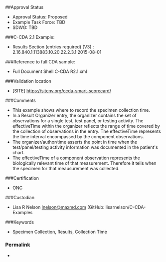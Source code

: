 ##Approval Status 

* Approval Status: Proposed
* Example Task Force: TBD
* SDWG: TBD


###C-CDA 2.1 Example:

*  Results Section (entries required) (V3) : 2.16.840.1.113883.10.20.22.2.3.1:2015-08-01


###Reference to full CDA sample:

* Full Document Shell C-CDA R2.1.xml

###Validation location

* [SITE] https://sitenv.org/ccda-smart-scorecard/


###Comments

* This example shows where to record the specimen collection time. 
* In a Result Organizer entry, the organizer contains the set of observations for a single test, test panel, or testing activity. The effectiveTime within the organizer 
reflects the range of time covered by the collection of observations in the entry. The effectiveTime represents the time interval encompassed by the component observations.
* The organizer/author/time asserts the point in time when the test/panel/testing activity information was documented in the patient's chart.
* The effectiveTime of a component observation represents the biologically relevant time of that measurement. Therefore it tells when the specimen for that meausurement was collected.

###Certification
* ONC

###Custodian

* Lisa R Nelson lnelson@maxmd.com (GitHub: lisarnelson/C-CDA-Examples

###Keywords

* Specimen Collection, Results, Collection Time


### Permalink 

* 
